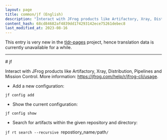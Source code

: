 ```yaml
---
layout: page
title: common/jf (English)
description: "Interact with JFrog products like Artifactory, Xray, Distribution, Pipelines and Mission Control."
content_hash: 68cd84682af4839dd174293142ece75261debec8
last_modified_at: 2023-08-16
---
```


This entry is very new in the [tldr-pages](https://github.com/tldr-pages/tldr) project, hence translation data is currently unavailable for a while.

<hr># jf

Interact with JFrog products like Artifactory, Xray, Distribution, Pipelines and Mission Control.
More information: <https://jfrog.com/help/r/jfrog-cli/usage>.

- Add a new configuration:

`jf config add`

- Show the current configuration:

`jf config show`

- Search for artifacts within the given repository and directory:

`jf rt search --recursive `<span class="tldr-var badge badge-pill bg-dark-lm bg-white-dm text-white-lm text-dark-dm font-weight-bold">repostiory_name</span>`/`<span class="tldr-var badge badge-pill bg-dark-lm bg-white-dm text-white-lm text-dark-dm font-weight-bold">path</span>`/`
